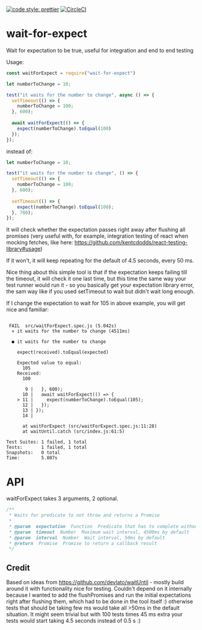[![code style: prettier](https://img.shields.io/badge/code_style-prettier-ff69b4.svg?style=flat-square)](https://github.com/prettier/prettier)
[![CircleCI](https://circleci.com/gh/TheBrainFamily/wait-for-expect.svg?style=shield)](https://circleci.com/gh/TheBrainFamily/wait-for-expect)

# wait-for-expect
Wait for expectation to be true, useful for integration and end to end testing

Usage:

```javascript
const waitForExpect = require("wait-for-expect")

let numberToChange = 10;

test("it waits for the number to change", async () => {
  setTimeout(() => {
    numberToChange = 100;
  }, 600);
  
  await waitForExpect(() => {
    expect(numberToChange).toEqual(100)
  });
});
```

instead of:

```javascript
let numberToChange = 10;

test("it waits for the number to change", () => {
  setTimeout(() => {
    numberToChange = 100;
  }, 600);
  
  setTimeout(() => {
    expect(numberToChange).toEqual(100);
  }, 700);
});
```

It will check whether the expectation passes right away after flushing all promises (very useful with, for example, integration testing of react when mocking fetches, like here: https://github.com/kentcdodds/react-testing-library#usage)

If it won't, it will keep repeating for the default of 4.5 seconds, every 50 ms. 

Nice thing about this simple tool is that if the expectation keeps failing till the timeout, it will check it one last time, but this time the same way your test runner would run it - so you basically get your expectation library error, the sam way like if you used setTimeout to wait but didn't wait long enough.

If I change the expectation to wait for 105 in above example, you will get nice and familiar:

```

 FAIL  src/waitForExpect.spec.js (5.042s)
  ✕ it waits for the number to change (4511ms)

  ● it waits for the number to change

    expect(received).toEqual(expected)
    
    Expected value to equal:
      105
    Received:
      100

       9 |   }, 600);
      10 |   await waitForExpect(() => {
    > 11 |     expect(numberToChange).toEqual(105);
      12 |   });
      13 | });
      14 | 
      
      at waitForExpect (src/waitForExpect.spec.js:11:28)
      at waitUntil.catch (src/index.js:61:5)

Test Suites: 1 failed, 1 total
Tests:       1 failed, 1 total
Snapshots:   0 total
Time:        5.807s
```

# API
waitForExpect takes 3 arguments, 2 optional.

```javascript
/**
 * Waits for predicate to not throw and returns a Promise
 *
 * @param  expectation  Function  Predicate that has to complete without throwing
 * @param  timeout  Number  Maximum wait interval, 4500ms by default
 * @param  interval  Number  Wait interval, 50ms by default
 * @return  Promise  Promise to return a callback result
 */
```

## Credit
Based on ideas from https://github.com/devlato/waitUntil - mostly build around it with functionality nice for testing. Couldn't depend on it internally because I wanted to add the flushPromises and run the initial expectations right after flushing them, which had to be done in the tool itself :) otherwise tests that should be taking few ms would take all >50ms in the default situation. It might seem trivial but with 100 tests times 45 ms extra your tests would start taking 4.5 seconds instead of 0.5 s :) 
